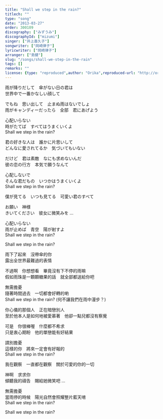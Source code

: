 ```yaml
---
title: "Shall we step in the rain?"
titlech: ""
type: "song"
date: "2013-03-27"
order: 300109
discography: ["みずうみ"]
discographyId: ["mizumi"]
singer: ["井上喜久子"]
songwriter: ["岡崎律子"]
lyricwriter: ["岡崎律子"]
arranger: ["島健"]
slug: "/songs/shall-we-step-in-the-rain"
tags: []
remarks: ""
license: {type: "reproduced",author: "Orika",reproduced-url: "http://orikamushi.myweb.hinet.net",reproduced-website: "織歌蟲"}
---
```


雨が降りだして　傘がない日の君は   
世界中で一番かなしい顔して   
  
でもね　思い出して　止まぬ雨はないでしょ   
雨がキャンディーだったら　全部　君にあげよう   
  
心配いらない   
時がたてば　すべてはうまくいくよ   
Shall we step in the rain?   
  
君の好きな人は　誰かに片思いして   
どんなに愛されてるか　気づいてもいない   
  
だけど　君は素敵　なにも求めないんだ   
彼の恋の行方　本気で願うなんて   
  
心配しないで   
そんな君だもの　いつかはうまくいくよ   
Shall we step in the rain?   
  
僕が見てる　いつも見てる　可愛い君のすべて   
  
お願い　神様   
きいてください　彼女に微笑みを …   
  
心配いらない   
雨が止めば　青空　陽が射すよ   
Shall we step in the rain?   
  
Shall we step in the rain?  
  

<!-- 翻译 -->

雨下了起來　沒帶傘的你  
露出全世界最難過的表情  
  
不過啊　你想想看　畢竟沒有下不停的雨嘛  
假如雨珠是一顆顆糖果的話　就全部都送給你吧  
  
無需擔憂  
隨著時間過去　一切都會好轉的喲  
Shall we step in the rain? (何不讓我們在雨中漫步？)   
  
你心儀的那個人　正在暗戀別人  
至於他本人是如何地被愛慕著　他卻一點兒都沒有察覺  
  
可是　你很棒喔　什麼都不希求  
只是衷心期盼　他的單戀能有好結果  
  
請別擔憂  
這樣的你　將來一定會有好報的  
Shall we step in the rain?   
  
我在觀察　一直都在觀察　關於可愛的你的一切  
  
神啊　求求你  
傾聽我的禱告　賜給她微笑吧 …   
  
無需擔憂  
當雨停的時候　陽光自然會照耀整片藍天唷  
Shall we step in the rain?   
  
Shall we step in the rain?
